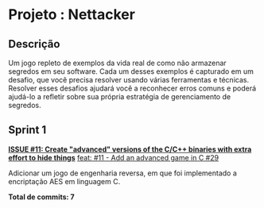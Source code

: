 # Projeto : Nettacker

## Descrição

Um jogo repleto de exemplos da vida real de como não armazenar segredos em seu software. Cada um desses exemplos é capturado em um desafio, que você precisa resolver usando várias ferramentas e técnicas. Resolver esses desafios ajudará você a reconhecer erros comuns e poderá ajudá-lo a refletir sobre sua própria estratégia de gerenciamento de segredos.

## Sprint 1


**[ISSUE #11: Create "advanced" versions of the C/C++ binaries with extra effort to hide things](https://github.com/OWASP/wrongsecrets-binaries/issues/11)**
[feat: #11 - Add an advanced game in C #29](https://github.com/OWASP/wrongsecrets-binaries/pull/29)

Adicionar um jogo de engenharia reversa, em que foi implementado a encriptação AES em linguagem C.

**Total de commits: 7**
